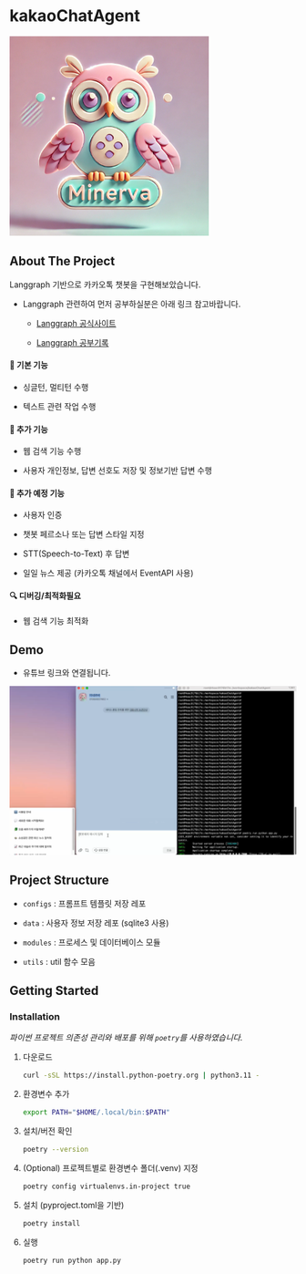 
# kakaoChatAgent

<img src="./public/minerva.png" alt="made by DALL-E" width="350">


## About The Project

Langgraph 기반으로 카카오톡 챗봇을 구현해보았습니다. 

- Langgraph 관련하여 먼저 공부하실분은 아래 링크 참고바랍니다.

    - [Langgraph 공식사이트](https://www.langchain.com/langgraph)

    - [Langgraph 공부기록](https://github.com/ccw7463/Langgraph)

#### 📍 기본 기능

- 싱글턴, 멀티턴 수행

- 텍스트 관련 작업 수행

#### 📍 추가 기능

- 웹 검색 기능 수행

- 사용자 개인정보, 답변 선호도 저장 및 정보기반 답변 수행

#### 📅 추가 예정 기능

- 사용자 인증

- 챗봇 페르소나 또는 답변 스타일 지정

- STT(Speech-to-Text) 후 답변

- 일일 뉴스 제공 (카카오톡 채널에서 EventAPI 사용)

#### 🔍 디버깅/최적화필요

- 웹 검색 기능 최적화

## Demo

- 유튜브 링크와 연결됩니다.

[![kakaoChatAgent Test](./public/snapshot.png)](https://youtu.be/VluxN_yeFmA)


## Project Structure

- `configs` : 프롬프트 템플릿 저장 레포

- `data` : 사용자 정보 저장 레포 (sqlite3 사용)

- `modules` : 프로세스 및 데이터베이스 모듈

- `utils` : util 함수 모음

## Getting Started

### Installation
_파이썬 프로젝트 의존성 관리와 배포를 위해 `poetry`를 사용하였습니다._

1. 다운로드
    ```bash
    curl -sSL https://install.python-poetry.org | python3.11 -
    ```

2. 환경변수 추가

    ```bash
    export PATH="$HOME/.local/bin:$PATH"
    ```

3. 설치/버전 확인

    ```bash
    poetry --version
    ```

4. (Optional) 프로젝트별로 환경변수 폴더(.venv) 지정 

    ```bash
    poetry config virtualenvs.in-project true
    ```

5. 설치 (pyproject.toml을 기반)

    ```bash
    poetry install
    ```

6. 실행

   ```bash
   poetry run python app.py
   ```
   
